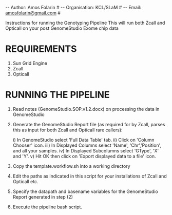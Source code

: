 -- Author: Amos Folarin                                               #
-- Organisation: KCL/SLaM                                             #
-- Email: amosfolarin@gmail.com                                       #

Instructions for running the Genotyping Pipeline
This will run both Zcall and Opticall on your post GenomeStudio 
Exome chip data

REQUIREMENTS
=============================================================================

1) Sun Grid Engine
2) Zcall
3) Opticall


RUNNING THE PIPELINE
=============================================================================

1) Read notes (GenomeStudio.SOP.v1.2.docx) on processing the data in GenomeStudio
2) Generate the GenomeStudio Report file (as required for by Zcall, parses this as input for both Zcall and Opticall rare callers):

	i) In GenomeStudio select 'Full Data Table' tab.
	ii) Click on 'Column Chooser' icon.
	iii) In Displayed Columns select 'Name', 'Chr','Position', and all your samples.
	iv) In Displayed Subcolumns select 'GType', 'X' and 'Y'.
	v) Hit OK then click on 'Export displayed data to a file' icon.

3) Copy the template.workflow.sh into a working directory
4) Edit the paths as indicated in this script for your installations of Zcall and Opticall etc.
5) Specify the datapath and basename variables for the GenomeStudio Report generated in step (2)
6) Execute the pipeline bash script.



